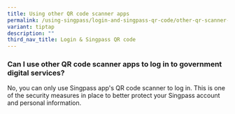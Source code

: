 ```yaml
---
title: Using other QR code scanner apps
permalink: /using-singpass/login-and-singpass-qr-code/other-qr-scanner-apps/
variant: tiptap
description: ""
third_nav_title: Login & Singpass QR code
---
```

<h3>Can I use other QR code scanner apps to log in to government digital services?</h3>
<p>No, you can only use Singpass app's QR code scanner to log in. This is
one of the security measures in place to better protect your Singpass account
and personal information.</p>